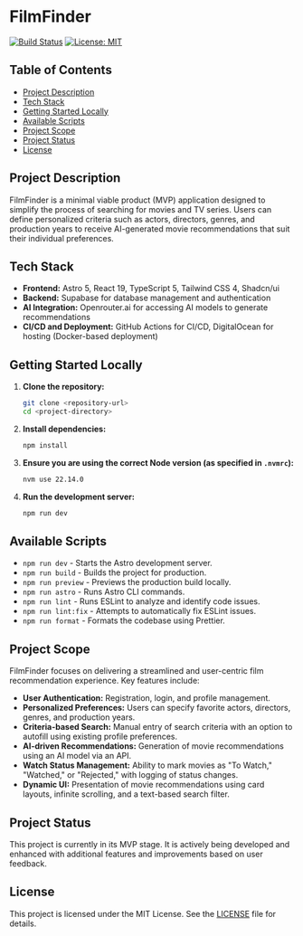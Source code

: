 # FilmFinder

[![Build Status](https://img.shields.io/badge/build-passing-brightgreen)]() [![License: MIT](https://img.shields.io/badge/License-MIT-blue.svg)]()

## Table of Contents
- [Project Description](#project-description)
- [Tech Stack](#tech-stack)
- [Getting Started Locally](#getting-started-locally)
- [Available Scripts](#available-scripts)
- [Project Scope](#project-scope)
- [Project Status](#project-status)
- [License](#license)

## Project Description
FilmFinder is a minimal viable product (MVP) application designed to simplify the process of searching for movies and TV series. Users can define personalized criteria such as actors, directors, genres, and production years to receive AI-generated movie recommendations that suit their individual preferences.

## Tech Stack
- **Frontend:** Astro 5, React 19, TypeScript 5, Tailwind CSS 4, Shadcn/ui
- **Backend:** Supabase for database management and authentication
- **AI Integration:** Openrouter.ai for accessing AI models to generate recommendations
- **CI/CD and Deployment:** GitHub Actions for CI/CD, DigitalOcean for hosting (Docker-based deployment)

## Getting Started Locally
1. **Clone the repository:**
   ```sh
   git clone <repository-url>
   cd <project-directory>
   ```
2. **Install dependencies:**
   ```sh
   npm install
   ```
3. **Ensure you are using the correct Node version (as specified in `.nvmrc`):**
   ```sh
   nvm use 22.14.0
   ```
4. **Run the development server:**
   ```sh
   npm run dev
   ```

## Available Scripts
- `npm run dev` - Starts the Astro development server.
- `npm run build` - Builds the project for production.
- `npm run preview` - Previews the production build locally.
- `npm run astro` - Runs Astro CLI commands.
- `npm run lint` - Runs ESLint to analyze and identify code issues.
- `npm run lint:fix` - Attempts to automatically fix ESLint issues.
- `npm run format` - Formats the codebase using Prettier.

## Project Scope
FilmFinder focuses on delivering a streamlined and user-centric film recommendation experience. Key features include:
- **User Authentication:** Registration, login, and profile management.
- **Personalized Preferences:** Users can specify favorite actors, directors, genres, and production years.
- **Criteria-based Search:** Manual entry of search criteria with an option to autofill using existing profile preferences.
- **AI-driven Recommendations:** Generation of movie recommendations using an AI model via an API.
- **Watch Status Management:** Ability to mark movies as "To Watch," "Watched," or "Rejected," with logging of status changes.
- **Dynamic UI:** Presentation of movie recommendations using card layouts, infinite scrolling, and a text-based search filter.

## Project Status
This project is currently in its MVP stage. It is actively being developed and enhanced with additional features and improvements based on user feedback.

## License
This project is licensed under the MIT License. See the [LICENSE](LICENSE) file for details.
